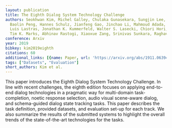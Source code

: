 ```yaml
---
layout: publication
title: The Eighth Dialog System Technology Challenge
authors: Seokhwan Kim, Michel Galley, Chulaka Gunasekara, Sungjin Lee, Adam Atkinson,
  Baolin Peng, Hannes Schulz, Jianfeng Gao, Jinchao Li, Mahmoud Adada, Minlie Huang,
  Luis Lastras, Jonathan K. Kummerfeld, Walter S. Lasecki, Chiori Hori, Anoop Cherian,
  Tim K. Marks, Abhinav Rastogi, Xiaoxue Zang, Srinivas Sunkara, Raghav Gupta
conference: Arxiv
year: 2019
bibkey: kim2019eighth
citations: 60
additional_links: [{name: Paper, url: 'https://arxiv.org/abs/1911.06394'}]
tags: ["Datasets", "Evaluation"]
short_authors: Kim et al.
---
```

This paper introduces the Eighth Dialog System Technology Challenge. In line
with recent challenges, the eighth edition focuses on applying end-to-end
dialog technologies in a pragmatic way for multi-domain task-completion, noetic
response selection, audio visual scene-aware dialog, and schema-guided dialog
state tracking tasks. This paper describes the task definition, provided
datasets, and evaluation set-up for each track. We also summarize the results
of the submitted systems to highlight the overall trends of the
state-of-the-art technologies for the tasks.
